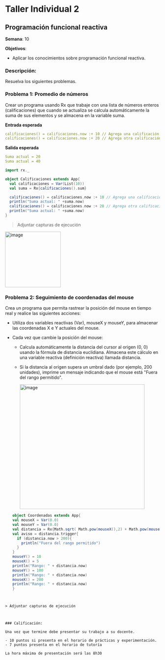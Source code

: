 # Taller Individual  2
## Programación funcional reactiva

**Semana**: 10

**Objetivos**:

- Aplicar los conocimientos sobre programación funcional reactiva.

### Descripción:

Resuelva los siguientes problemas.

### Problema 1: Promedio de números

Crear un programa usando Rx que trabaje con una lista de números enteros (calificaciones) que cuando se actualiza se calcula automáticamente la suma de sus elementos y se almacena en la variable suma.

**Entrada esperada**
```yaml
calificaciones() = calificaciones.now :+ 10 // Agrega una calificación
calificaciones() = calificaciones.now :+ 20 // Agrega otra calificación
```

**Salida esperada**
```yaml
Suma actual = 20
Suma actual = 40
```
```scala
import rx._

object Calificaciones extends App{
  val calificaciones = Var(List(10))
  val suma = Rx{calificaciones().sum}

  calificaciones() = calificaciones.now :+ 10 // Agrega una calificación
  println("Suma actual: " +suma.now)
  calificaciones() = calificaciones.now :+ 20 // Agrega otra calificación
  println("Suma actual: " +suma.now)
}
```

> Adjuntar capturas de ejecución

<img width="181" alt="image" src="https://github.com/user-attachments/assets/e5e26959-3308-4173-abd0-769879b719b5" />


### Problema 2: Seguimiento de coordenadas del mouse
Crea un programa que permita rastrear la posición del mouse en tiempo real y realice las siguientes acciones:

- Utiliza dos variables reactivas (Var), mouseX y mouseY, para almacenar las coordenadas X e Y actuales del mouse.
- Cada vez que cambie la posición del mouse:
  - Calcula automáticamente la distancia del cursor al origen (0, 0) usando la fórmula de distancia euclidiana. Almacena este cálculo en una variable reactiva (definición reactiva) llamada distancia.
  - Si la distancia al origen supera un umbral dado (por ejemplo, 200 unidades), imprime un mensaje indicando que el mouse está "Fuera del rango permitido".

    <img width="406" alt="image" src="https://github.com/user-attachments/assets/29cab491-d5fc-464c-b198-092479fc4386" />
    
  ```scala
  object Coordenadas extends App{
  val mouseX = Var(0.0)
  val mouseY = Var(0.0)
  val distancia = Rx{Math.sqrt( Math.pow(mouseX(),2) + Math.pow(mouseY(),2)).toInt}
  val aviso = distancia.trigger{
    if (distancia.now > 200){
      println("Fuera del rango permitido")
    }
  }
  mouseY() = 10
  mouseX() = 5
  println("Rango: " + distancia.now)
  mouseY() = 100
  println("Rango: " + distancia.now)
  mouseX() = 200
  println("Rango: " + distancia.now)
  }
```


> Adjuntar capturas de ejecución



### Calificación:

Una vez que termine debe presentar su trabajo a su docente.

- 10 puntos si presenta en el horario de prácticas y experimentación.
- 7 puntos presenta en el horario de tutoría

La hora máxima de presentación será las 8h30
